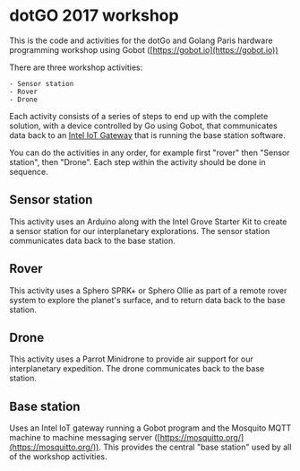 # dotGO 2017 workshop

This is the code and activities for the dotGo and Golang Paris hardware programming workshop using Gobot ([https://gobot.io](https://gobot.io))

There are three workshop activities:

    - Sensor station
    - Rover
    - Drone

Each activity consists of a series of steps to end up with the complete solution, with a device controlled by Go using Gobot, that communicates data back to an [Intel IoT Gateway](https://software.intel.com/en-us/iot/hardware/gateways) that is running the base station software.

You can do the activities in any order, for example first "rover" then "Sensor station", then "Drone". Each step within the activity should be done in sequence.

## Sensor station

This activity uses an Arduino along with the Intel Grove Starter Kit to create a sensor station for our interplanetary explorations. The sensor station communicates data back to the base station.

## Rover

This activity uses a Sphero SPRK+ or Sphero Ollie as part of a remote rover system to explore the planet's surface, and to return data back to the base station.

## Drone

This activity uses a Parrot Minidrone to provide air support for our interplanetary expedition. The drone communicates back to the base station.

## Base station

Uses an Intel IoT gateway running a Gobot program and the Mosquito MQTT machine to machine messaging server ([https://mosquitto.org/](https://mosquitto.org/)). This provides the central "base station" used by all of the workshop activities.
